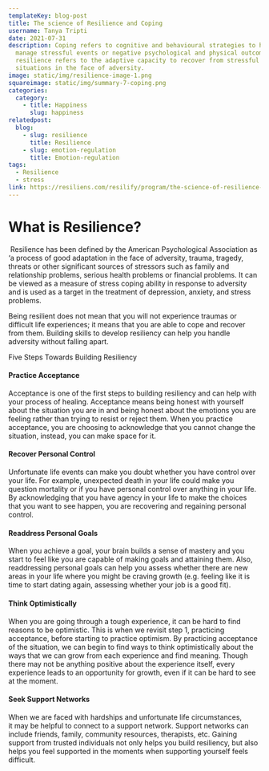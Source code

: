 ```yaml
---
templateKey: blog-post
title: The science of Resilience and Coping
username: Tanya Tripti
date: 2021-07-31
description: Coping refers to cognitive and behavioural strategies to handle and
  manage stressful events or negative psychological and physical outcomes, while
  resilience refers to the adaptive capacity to recover from stressful
  situations in the face of adversity.
image: static/img/resilience-image-1.png
squareimage: static/img/summary-7-coping.png
categories:
  category:
    - title: Happiness
      slug: happiness
relatedpost:
  blog:
    - slug: resilience
      title: Resilience
    - slug: emotion-regulation
      title: Emotion-regulation
tags:
  - Resilience
  - stress
link: https://resiliens.com/resilify/program/the-science-of-resilience-and-coping/
---
```

<!--StartFragment-->

# What is Resilience? 

 Resilience has been defined by the American Psychological Association as ‘a process of good adaptation in the face of adversity, trauma, tragedy, threats or other significant sources of stressors such as family and relationship problems, serious health problems or financial problems. It can be viewed as a measure of stress coping ability in response to adversity and is used as a target in the treatment of depression, anxiety, and stress problems.

Being resilient does not mean that you will not experience traumas or difficult life experiences; it means that you are able to cope and recover from them. Building skills to develop resiliency can help you handle adversity without falling apart.

Five Steps Towards Building Resiliency 

#### Practice Acceptance 

Acceptance is one of the first steps to building resiliency and can help with your process of healing. Acceptance means being honest with yourself about the situation you are in and being honest about the emotions you are feeling rather than trying to resist or reject them. When you practice acceptance, you are choosing to acknowledge that you cannot change the situation, instead, you can make space for it. 

#### Recover Personal Control 

Unfortunate life events can make you doubt whether you have control over your life. For example, unexpected death in your life could make you question mortality or if you have personal control over anything in your life. By acknowledging that you have agency in your life to make the choices that you want to see happen, you are recovering and regaining personal control. 

#### Readdress Personal Goals 

 When you achieve a goal, your brain builds a sense of mastery and you start to feel like you are capable of making goals and attaining them. Also, readdressing personal goals can help you assess whether there are new areas in your life where you might be craving growth (e.g. feeling like it is time to start dating again, assessing whether your job is a good fit).

#### Think Optimistically 

When you are going through a tough experience, it can be hard to find reasons to be optimistic. This is when we revisit step 1, practicing acceptance, before starting to practice optimism. By practicing acceptance of the situation, we can begin to find ways to think optimistically about the ways that we can grow from each experience and find meaning. Though there may not be anything positive about the experience itself, every experience leads to an opportunity for growth, even if it can be hard to see at the moment. 

#### Seek Support Networks

When we are faced with hardships and unfortunate life circumstances, it may be helpful to connect to a support network. Support networks can include friends, family, community resources, therapists, etc. Gaining support from trusted individuals not only helps you build resiliency, but also helps you feel supported in the moments when supporting yourself feels difficult. 

<!--EndFragment-->

<!--EndFragment-->

<!--EndFragment-->
